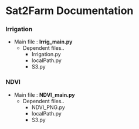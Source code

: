 # Sat2Farm Documentation

### Irrigation
- Main file : **Irrig_main.py**
  - Dependent files..
    - Irrigation.py
    - localPath.py
    - S3.py

### NDVI
- Main file : **NDVI_main.py**
  - Dependent files..
    - NDVI_PNG.py
    - localPath.py
    - S3.py


